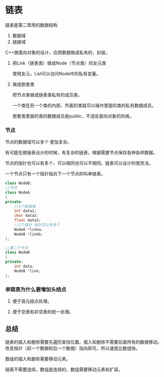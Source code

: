 # 链表

链表是第二常用的数据结构

1. 数据域
2. 链接域

C++做面向对象的设计，应把数据做成私有的，封装。

1. 把Link（链表类）做成Node（节点类）的友元类

   使用友元，List可以访问Node中的私有变量。

2. 做成嵌套类

   把节点类做成链表类私有的成员类。

   一个类在另一个类的内部，外面的类就可以操作里面的类的私有数据成员。

   嵌套类里面的类的数据成员是public，不违反面向对象的风格。

### 节点

节点的数据域可以多个 更加复杂。

有可能在做链表设计的时候，有复杂的链表。根据需要节点保存各种各样数据。

节点的指针也可以有多个，可以相同也可以不相同。链表可以设计的很灵活。

一个节点只有一个指针指向下一个节点的叫单链表。

```c++
class NodeB;
//节点
class NodeA
{
private:
    //3个数据域
    int data1;
    char data2;
    float data3;
    //2个指针 指针可以有多个
    NodeA *linka;
    NodeB *linkb;
};

//第二个节点
class NodeB
{
private:
    int data;
    NodeB *link;
};
```

### 单链表为什么要增加头结点

1. 便于⾸元结点处理。

2. 便于空表和⾮空表的统⼀处理。

## 总结

链表的插入和删除需要先遍历查找位置。插入和删除不需要后面所有的数据移动。改变指针（前一个数据和后一个数据）指向即可。所以速度比数组快。

数组的插入和删除需要移动元素。

链表不需要连续，数组是连续的，数组需要移动元素和扩容。

